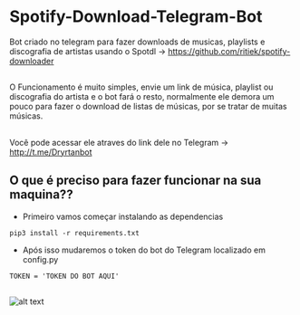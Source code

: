 # Spotify-Download-Telegram-Bot
Bot criado no telegram para fazer downloads de musicas, playlists e discografia de artistas usando o Spotdl -> https://github.com/ritiek/spotify-downloader
##
O Funcionamento é muito simples, envie um link de música, playlist ou discografia do artista e o bot fará o resto, normalmente ele demora um pouco para fazer o download de listas de músicas, por se tratar de muitas músicas.
##
Você pode acessar ele atraves do link dele no Telegram -> http://t.me/Dryrtanbot
##

## O que é preciso para fazer funcionar na sua maquina??
- Primeiro vamos começar instalando as dependencias
```
pip3 install -r requirements.txt
```

- Após isso mudaremos o token do bot do Telegram localizado em config.py
```
TOKEN = 'TOKEN DO BOT AQUI'
```

##
![alt text](https://uploaddeimagens.com.br/images/003/285/772/original/Fluxograma.png?1623486888)

